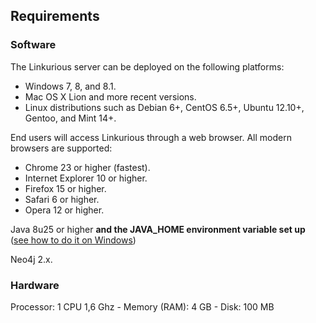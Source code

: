 ## Requirements

### Software

The Linkurious server can be deployed on the following platforms:
* Windows 7, 8, and 8.1.
* Mac OS X Lion and more recent versions.
* Linux distributions such as Debian 6+, CentOS 6.5+, Ubuntu 12.10+, Gentoo, and Mint 14+.

End users will access Linkurious through a web browser. All modern browsers are supported:
* Chrome 23 or higher (fastest).
* Internet Explorer 10 or higher.
* Firefox 15 or higher.
* Safari 6 or higher.
* Opera 12 or higher.

Java 8u25 or higher **and the JAVA_HOME environment variable set up** ([see how to do it on Windows](http://docs.oracle.com/cd/E19182-01/820-7851/inst_cli_jdk_javahome_t/index.html))

Neo4j 2.x.

### Hardware

Processor: 1 CPU 1,6 Ghz - Memory (RAM): 4 GB - Disk: 100 MB
